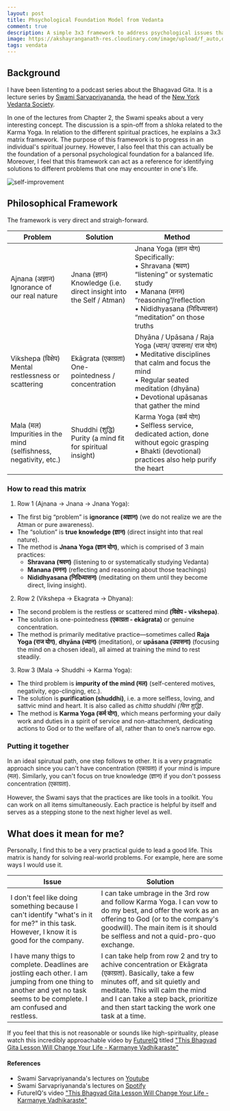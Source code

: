 ```yaml
---
layout: post
title: Phsychological Foundation Model from Vedanta
comment: true
description: A simple 3x3 framework to address psychological issues that crops up in life and a very practical approach to solve it, based on the teachings of Vedanta and Karma Yoga of Bhagavad Gita.
image: https://akshayranganath-res.cloudinary.com/image/upload/f_auto,q_auto,w_350/blog/karma-yoga-self-improvement.png
tags: vendata
---
```

## Background

I have been listenting to a podcast series about the Bhagavad Gita. It is a lecture series by [Swami Sarvapriyananda](https://www.vedantany.org/resident-minister), the head of the [New York Vedanta Society](https://www.vedantany.org/). 

In one of the lectures from Chapter 2, the Swami speaks about a very interesting concept. The discussion is a spin-off from a shloka related to the Karma Yoga. In relation to the different spiritual practices, he explains a 3x3 matrix framework. The purpose of this framework is to progress in an individual's spiritual journey. However, I also feel that this can actually be the foundation of a personal psychological foundation for a balanced life. Moreover, I feel that this framework can act as a reference for identifying solutions to different problems that one may encounter in one's life.

![self-improvement](https://akshayranganath-res.cloudinary.com/image/upload/f_auto,q_auto,w_650/blog/karma-yoga-self-improvement.png)
## Philosophical Framework

The framework is very direct and straigh-forward. 

| Problem                                                             | Solution                                                               | Method                                                                                                                                                                                             |
|---------------------------------------------------------------------|------------------------------------------------------------------------|----------------------------------------------------------------------------------------------------------------------------------------------------------------------------------------------------|
| Ajnana (अज्ञान)<br>Ignorance of our real nature                     | Jnana (ज्ञान)<br>Knowledge (i.e. direct insight into the Self / Atman) | Jnana Yoga (ज्ञान योग)<br>Specifically:<br>• Shravana (श्रवण) “listening” or systematic study<br>• Manana (मनन) “reasoning”/reflection<br>• Nididhyasana (निदिध्यासन) “meditation” on those truths |
| Vikshepa (विक्षेप)<br>Mental restlessness or scattering             | Ekāgrata (एकाग्रता)<br>One-pointedness / concentration                 | Dhyāna / Upāsana / Raja Yoga (ध्यान/ उपासना/ राज योग)<br>• Meditative disciplines that calm and focus the mind<br>• Regular seated meditation (dhyāna)<br>• Devotional upāsanas that gather the mind                        |
| Mala (मल)<br>Impurities in the mind (selfishness, negativity, etc.) | Shuddhi (शुद्धि)<br>Purity (a mind fit for spiritual insight)          | Karma Yoga (कर्म योग)<br>• Selfless service, dedicated action, done without egoic grasping<br>• Bhakti (devotional) practices also help purify the heart                                           |

### How to read this matrix

1. Row 1 (Ajnana → Jnana → Jnana Yoga):
* The first big “problem” is __ignorance (अज्ञान)__ (we do not realize we are the Atman or pure awareness).
* The “solution” is __true knowledge (ज्ञान)__ (direct insight into that real nature).
* The method is __Jnana Yoga (ज्ञान योग)__, which is comprised of 3 main practices:
    * __Shravana (श्रवण)__ (listening to or systematically studying Vedanta)
    * __Manana (मनन)__ (reflecting and reasoning about those teachings)
    * __Nididhyasana (निदिध्यासन)__ (meditating on them until they become direct, living insight).

2. Row 2 (Vikshepa → Ekagrata → Dhyana):
* The second problem is the restless or scattered mind __(विक्षेप - vikshepa)__.
* The solution is one-pointedness __(एकाग्रता - ekāgrata)__ or genuine concentration.
* The method is primarily meditative practice—sometimes called __Raja Yoga (राज योग)__, __dhyāna (ध्यान)__ (meditation), or __upāsana (उपासना)__ (focusing the mind on a chosen ideal), all aimed at training the mind to rest steadily.

3. Row 3 (Mala → Shuddhi → Karma Yoga):
* The third problem is __impurity of the mind (मल)__ (self-centered motives, negativity, ego-clinging, etc.).
* The solution is __purification (shuddhi)__, i.e. a more selfless, loving, and sattvic mind and heart. It is also called as _chitta shuddhi (चित्त शुद्धि)_.
* The method is __Karma Yoga (कर्म योग)__, which means performing your daily work and duties in a spirit of service and non-attachment, dedicating actions to God or to the welfare of all, rather than to one’s narrow ego.


### Putting it together

In an ideal spirutual path, one step follows te other. It is a very pragmatic approach since you can't have concentration (एकाग्रता) if your mind is impure (मल). Similarly, you can't focus on true knowledge (ज्ञान) if you don't possess concentration (एकाग्रता).

However, the Swami says that the practices are like tools in a toolkit. You can work on all items simultaneously. Each practice is helpful by itself and serves as a stepping stone to the next higher level as well.

## What does it mean for me?

Personally, I find this to be a very practical guide to lead a good life. This matrix is handy for solving real-world problems. For example, here are some ways I would use it.

| Issue                                                                                                                                                                      | Solution                                                                                                                                                                                                                                                                |
|----------------------------------------------------------------------------------------------------------------------------------------------------------------------------|-------------------------------------------------------------------------------------------------------------------------------------------------------------------------------------------------------------------------------------------------------------------------|
| I don't feel like doing something because I can't identify "what's in it for me?" in this task. However, I know it is good for the company.                                | I can take umbrage in the 3rd row and follow Karma Yoga. I can vow to do my best, and offer the work as an offering to God (or to the company's goodwill). The main item is it should be selfless and not a quid-pro-quo exchange.                                      |
| I have many thigs to complete. Deadlines are jostling each other. I am jumping from one thing to another and yet no task seems to be complete. I am confused and restless. | I can take help from row 2 and try to achive concentration or Ekāgrata (एकाग्रता). Basically, take a few minutes off, and sit quietly and meditate. This will calm the mind and I can take a step back, prioritize and then start tacking the work one task at a time.  |


If you feel that this is not reasonable or sounds like high-spirituality, please watch this incredibly approachable video by [FutureIQ](https://www.youtube.com/@TheFutureIQ) titled ["This Bhagvad Gita Lesson Will Change Your Life - Karmanye Vadhikaraste"](https://www.youtube.com/watch?v=95Zi_4OthbY)

#### References

* Swami Sarvapriyananda's lectures on [Youtube](https://www.youtube.com/watch?v=OuNxXQLt-yI&list=PL2imXor63HtS4ewIKryBL4ZVeiaH8Ij4R)
* Swami Sarvapriyananda's lectures on [Spotify](https://open.spotify.com/show/5IrDmqXhiGwwyQcIUjRhtB?si=88e686be1fba44d2)
* FutureIQ's video ["This Bhagvad Gita Lesson Will Change Your Life - Karmanye Vadhikaraste"](https://www.youtube.com/watch?v=95Zi_4OthbY) 